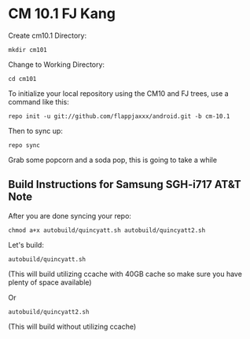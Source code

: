 CM 10.1 FJ Kang
===========
Create cm10.1 Directory:

    mkdir cm101

Change to Working Directory:

    cd cm101

To initialize your local repository using the CM10 and FJ trees, use a command like this:

    repo init -u git://github.com/flappjaxxx/android.git -b cm-10.1

Then to sync up:

    repo sync

Grab some popcorn and a soda pop, this is going to take a while


Build Instructions for Samsung SGH-i717 AT&T Note
--------

After you are done syncing your repo:

    chmod a+x autobuild/quincyatt.sh autobuild/quincyatt2.sh

Let's build:

    autobuild/quincyatt.sh
(This will build utilizing ccache with 40GB cache so make sure you have plenty of space available)

Or


    autobuild/quincyatt2.sh
(This will build without utilizing ccache)
